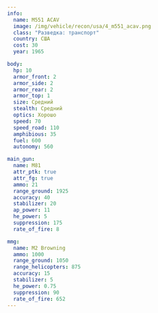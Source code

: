 ```yaml
---
info:
  name: M551 ACAV
  image: /img/vehicle/recon/usa/4_m551_acav.png
  class: "Разведка: транспорт"
  country: США
  cost: 30
  year: 1965

body:
  hp: 10
  armor_front: 2
  armor_side: 2
  armor_rear: 2
  armor_top: 1
  size: Средний
  stealth: Средний
  optics: Хорошо
  speed: 70
  speed_road: 110
  amphibious: 35
  fuel: 600
  autonomy: 560

main_gun:
  name: M81
  attr_ptk: true
  attr_fg: true
  ammo: 21
  range_ground: 1925
  accuracy: 40
  stabilizer: 20
  ap_power: 11
  he_power: 5
  suppression: 175
  rate_of_fire: 8

mmg:
  name: M2 Browning
  ammo: 1000
  range_ground: 1050
  range_helicopters: 875
  accuracy: 15
  stabilizer: 5
  he_power: 0.75
  suppression: 90
  rate_of_fire: 652
---
```


